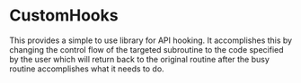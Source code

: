# CustomHooks

This provides a simple to use library for API hooking. It accomplishes this by changing the control flow of the targeted subroutine to the code specified by the user which will return back to the original routine after the busy routine accomplishes what it needs to do.
